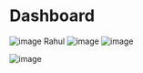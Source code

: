 # Dashboard
![image](https://github.com/rahulkr3101/Dashboard/assets/92712071/2be25f4e-b58a-418c-a7da-631d8d7ad7d0)
Rahul
![image](https://github.com/rahulkr3101/Dashboard/assets/92712071/bb91b731-4638-4ab2-a25d-eab7418dde52)
![image](https://github.com/rahulkr3101/Dashboard/assets/92712071/0a99bd28-99f4-4e59-903a-d4e9f611cb5d)



![image](https://github.com/rahulkr3101/Dashboard/assets/92712071/48c9644a-a538-47d0-a550-a169667b22fd)
